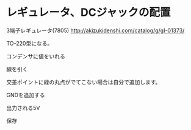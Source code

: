 # レギュレータ、DCジャックの配置


3端子レギュレータ(7805)
http://akizukidenshi.com/catalog/g/gI-01373/


TO-220型になる。


コンデンサに値をいれる

線を引く

交差ポイントに緑の丸点がでてこない場合は自分で追加します。

GNDを追加する

出力される5V

保存






